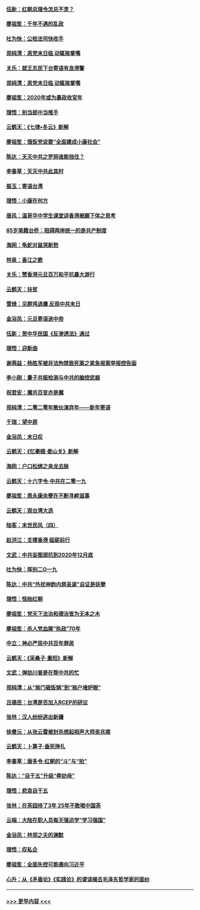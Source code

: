 #### [伍新：红朝总理令怎总不灵？](../pages/nsc993/n11770813.md?t=01071433) 
#### [廖祖笙：千年不遇的乱政](../pages/nsc993/n11770373.md?t=01071433) 
#### [吐为快：公检法司快收手](../pages/nsc993/n11770359.md?t=01071433) 
#### [郑纯清：恶党末日临 动辄挨掌嘴](../pages/nsc993/n11769912.md?t=01071433) 
#### [关乐：就王志民下台寄语有良港警](../pages/nsc993/n11769903.md?t=01071433) 
#### [郑纯清：恶党末日临 动辄挨掌嘴](../pages/nsc993/n11769356.md?t=01071433) 
#### [廖祖笙：2020年或为暴政收官年](../pages/nsc993/n11768216.md?t=01071433) 
#### [理悟：别当郎中当推手](../pages/nsc993/n11768243.md?t=01071433) 
#### [云鹤天：《七律▪冬云》新解](../pages/nsc993/n11768204.md?t=01071433) 
#### [廖祖笙：饿饭党说要“全面建成小康社会”](../pages/nsc993/n11767482.md?t=01071433) 
#### [陈达：天灭中共之罗网谁能挡住？](../pages/nsc993/n11767465.md?t=01071433) 
#### [李春草：天灭中共此其时](../pages/nsc993/n11767452.md?t=01071433) 
#### [振玉：寄语台湾](../pages/nsc993/n11767432.md?t=01071433) 
#### [理悟：小康在何方](../pages/nsc993/n11767394.md?t=01071433) 
#### [唐风：温哥华中学生课堂讲香港被踢下体之思考](../pages/nsc993/n11766848.md?t=01071433) 
#### [85岁美籍台侨：阻碍两岸统一的是共产制度](../pages/nsc993/n11765043.md?t=01071433) 
#### [海网：龟蛇对鼠哭新愁](../pages/nsc993/n11764895.md?t=01071433) 
#### [林泉：香江之歌](../pages/nsc993/n11764415.md?t=01071433) 
#### [关乐：赞香港元旦百万和平抗暴大游行](../pages/nsc993/n11764382.md?t=01071433) 
#### [云鹤天：扶贫](../pages/nsc993/n11764245.md?t=01071433) 
#### [雪绮：见群鸡退鹰  反观中共末日](../pages/nsc993/n11762112.md?t=01071433) 
#### [金浴凤：元旦寄语迷中帝](../pages/nsc993/n11761788.md?t=01071433) 
#### [伍新：贺中华民国《反渗透法》通过](../pages/nsc993/n11761994.md?t=01071433) 
#### [理悟：迎新曲](../pages/nsc993/n11761152.md?t=01071433) 
#### [谢燕益：杨胜军被非法拘禁致死案之紧急报案举报控告函](../pages/nsc993/n11756134.md?t=01071433) 
#### [李小刚：量子共振检测与中共的脑控武器](../pages/nsc993/n11754518.md?t=01071433) 
#### [祝君安：魔共百变亦是魔](../pages/nsc993/n11754469.md?t=01071433) 
#### [郑纯清：二零二零年散伙演弃年——新年寄语](../pages/nsc993/n11754195.md?t=01071433) 
#### [千瑞：望中原](../pages/nsc993/n11754159.md?t=01071433) 
#### [金浴凤：末日叹](../pages/nsc993/n11752359.md?t=01071433) 
#### [云鹤天：《忆秦娥‧娄山关》新解](../pages/nsc993/n11752348.md?t=01071433) 
#### [海网：户口松绑之来龙去脉](../pages/nsc993/n11752328.md?t=01071433) 
#### [云鹤天：十六字令‧中共在二零一九](../pages/nsc993/n11752305.md?t=01071433) 
#### [廖祖笙：周永康余孽在不断寻衅滋事](../pages/nsc993/n11751013.md?t=01071433) 
#### [云鹤天：观台湾大选](../pages/nsc993/n11751007.md?t=01071433) 
#### [陆客：末世民风（四）](../pages/nsc993/n11749203.md?t=01071433) 
#### [赵洪江：支撑香港 砥砺前行](../pages/nsc993/n11748482.md?t=01071433) 
#### [文武：中共妄图顽抗到2020年12月底](../pages/nsc993/n11748446.md?t=01071433) 
#### [吐为快：挥别二O一九](../pages/nsc993/n11748411.md?t=01071433) 
#### [陈达：中共“外扰神韵内禁圣诞”自证是妖孽](../pages/nsc993/n11748226.md?t=01071433) 
#### [理悟：怪胎红朝](../pages/nsc993/n11748206.md?t=01071433) 
#### [廖祖笙：党天下法治和德治皆为无本之木](../pages/nsc993/n11748135.md?t=01071433) 
#### [廖祖笙：杀人党血腥“执政”70年](../pages/nsc993/n11745144.md?t=01071433) 
#### [中立：神必严惩中共百年罪恶](../pages/nsc993/n11744970.md?t=01071433) 
#### [云鹤天：《采桑子‧重阳》新解](../pages/nsc993/n11744948.md?t=01071433) 
#### [文武：弹劾川普是在帮中共的忙](../pages/nsc993/n11744758.md?t=01071433) 
#### [郑纯清：从“挨门砸饭锅”到“挨户堵炉眼”](../pages/nsc993/n11744745.md?t=01071433) 
#### [吕锡民：台湾是否加入RCEP的研议](../pages/nsc993/n11744701.md?t=01071433) 
#### [张林：汉人纷纷逃出新疆](../pages/nsc993/n11743530.md?t=01071433) 
#### [徐曼沅：从张云雷被封杀想起相声大师吴兆南](../pages/nsc993/n11741816.md?t=01071433) 
#### [云鹤天：卜算子‧垂死挣扎](../pages/nsc993/n11739956.md?t=01071433) 
#### [李春草：唐多令‧红朝的“斗”与“拍”](../pages/nsc993/n11739830.md?t=01071433) 
#### [陈达：“自干五”升级“牵妨母”](../pages/nsc993/n11739724.md?t=01071433) 
#### [理悟：悲哀自干五](../pages/nsc993/n11739547.md?t=01071433) 
#### [张林：在茶园待了3年 25年不敢喝中国茶](../pages/nsc993/n11739240.md?t=01071433) 
#### [云端：大陆在职人员每天强迫学“学习强国”](../pages/nsc993/n11738735.md?t=01071433) 
#### [金浴凤：林郑之夫的渊默](../pages/nsc993/n11737735.md?t=01071433) 
#### [理悟：叹私企](../pages/nsc993/n11737715.md?t=01071433) 
#### [廖祖笙：全面失控可能袭向习近平](../pages/nsc993/n11737704.md?t=01071433) 
#### [心升：从《矛盾论》《实践论》的谬误揭去毛泽东哲学家的面纱](../pages/nsc993/n11736962.md?t=01071433) 

----
#### [ >>> 更早内容 <<< ](../indexes/nsc993-earlier.md)
